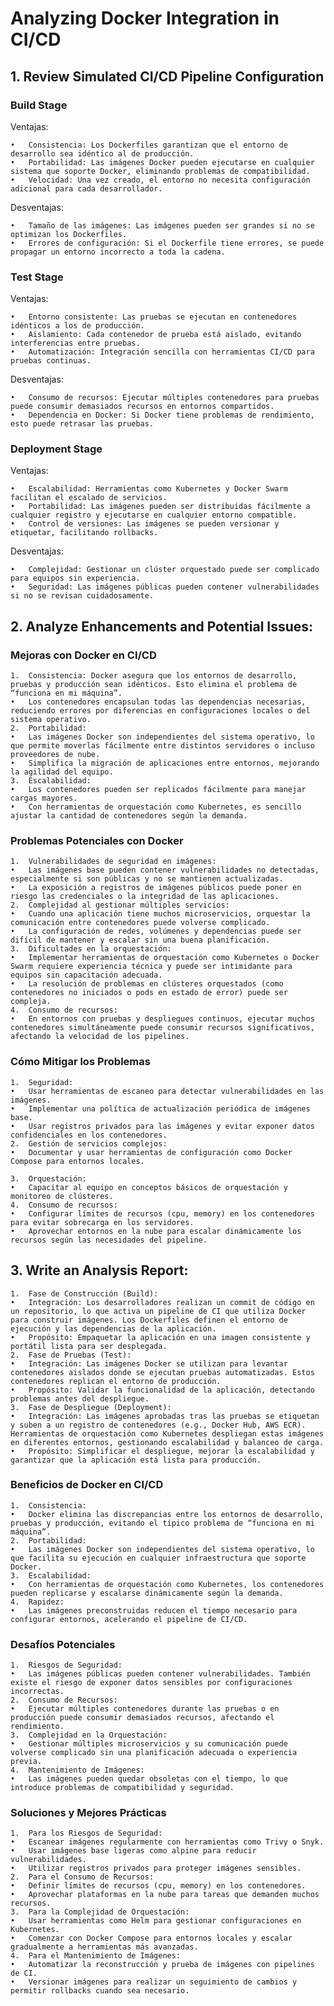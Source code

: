 # Analyzing Docker Integration in CI/CD


## 1. Review Simulated CI/CD Pipeline Configuration

### Build Stage

Ventajas:

	•	Consistencia: Los Dockerfiles garantizan que el entorno de desarrollo sea idéntico al de producción.
	•	Portabilidad: Las imágenes Docker pueden ejecutarse en cualquier sistema que soporte Docker, eliminando problemas de compatibilidad.
	•	Velocidad: Una vez creado, el entorno no necesita configuración adicional para cada desarrollador.

Desventajas:

	•	Tamaño de las imágenes: Las imágenes pueden ser grandes si no se optimizan los Dockerfiles.
	•	Errores de configuración: Si el Dockerfile tiene errores, se puede propagar un entorno incorrecto a toda la cadena.

### Test Stage

Ventajas:

	•	Entorno consistente: Las pruebas se ejecutan en contenedores idénticos a los de producción.
	•	Aislamiento: Cada contenedor de prueba está aislado, evitando interferencias entre pruebas.
	•	Automatización: Integración sencilla con herramientas CI/CD para pruebas continuas.

Desventajas:

	•	Consumo de recursos: Ejecutar múltiples contenedores para pruebas puede consumir demasiados recursos en entornos compartidos.
	•	Dependencia en Docker: Si Docker tiene problemas de rendimiento, esto puede retrasar las pruebas.

### Deployment Stage

Ventajas:

	•	Escalabilidad: Herramientas como Kubernetes y Docker Swarm facilitan el escalado de servicios.
	•	Portabilidad: Las imágenes pueden ser distribuidas fácilmente a cualquier registro y ejecutarse en cualquier entorno compatible.
	•	Control de versiones: Las imágenes se pueden versionar y etiquetar, facilitando rollbacks.

Desventajas:

	•	Complejidad: Gestionar un clúster orquestado puede ser complicado para equipos sin experiencia.
	•	Seguridad: Las imágenes públicas pueden contener vulnerabilidades si no se revisan cuidadosamente.

## 2. Analyze Enhancements and Potential Issues:


### Mejoras con Docker en CI/CD

	1.	Consistencia: Docker asegura que los entornos de desarrollo, pruebas y producción sean idénticos. Esto elimina el problema de “funciona en mi máquina”.
	•	Los contenedores encapsulan todas las dependencias necesarias, reduciendo errores por diferencias en configuraciones locales o del sistema operativo.
	2.	Portabilidad:
	•	Las imágenes Docker son independientes del sistema operativo, lo que permite moverlas fácilmente entre distintos servidores o incluso proveedores de nube.
	•	Simplifica la migración de aplicaciones entre entornos, mejorando la agilidad del equipo.
	3.	Escalabilidad:
	•	Los contenedores pueden ser replicados fácilmente para manejar cargas mayores.
	•	Con herramientas de orquestación como Kubernetes, es sencillo ajustar la cantidad de contenedores según la demanda.

### Problemas Potenciales con Docker

	1.	Vulnerabilidades de seguridad en imágenes:
	•	Las imágenes base pueden contener vulnerabilidades no detectadas, especialmente si son públicas y no se mantienen actualizadas.
	•	La exposición a registros de imágenes públicos puede poner en riesgo las credenciales o la integridad de las aplicaciones.
	2.	Complejidad al gestionar múltiples servicios:
	•	Cuando una aplicación tiene muchos microservicios, orquestar la comunicación entre contenedores puede volverse complicado.
	•	La configuración de redes, volúmenes y dependencias puede ser difícil de mantener y escalar sin una buena planificación.
	3.	Dificultades en la orquestación:
	•	Implementar herramientas de orquestación como Kubernetes o Docker Swarm requiere experiencia técnica y puede ser intimidante para equipos sin capacitación adecuada.
	•	La resolución de problemas en clústeres orquestados (como contenedores no iniciados o pods en estado de error) puede ser compleja.
	4.	Consumo de recursos:
	•	En entornos con pruebas y despliegues continuos, ejecutar muchos contenedores simultáneamente puede consumir recursos significativos, afectando la velocidad de los pipelines.

### Cómo Mitigar los Problemas

	1.	Seguridad:
	•	Usar herramientas de escaneo para detectar vulnerabilidades en las imágenes.
	•	Implementar una política de actualización periódica de imágenes base.
	•	Usar registros privados para las imágenes y evitar exponer datos confidenciales en los contenedores.
	2.	Gestión de servicios complejos:
	•	Documentar y usar herramientas de configuración como Docker Compose para entornos locales.

	3.	Orquestación:
	•	Capacitar al equipo en conceptos básicos de orquestación y monitoreo de clústeres.
	4.	Consumo de recursos:
	•	Configurar límites de recursos (cpu, memory) en los contenedores para evitar sobrecarga en los servidores.
	•	Aprovechar entornos en la nube para escalar dinámicamente los recursos según las necesidades del pipeline.

## 3. Write an Analysis Report:

	1.	Fase de Construcción (Build):
	•	Integración: Los desarrolladores realizan un commit de código en un repositorio, lo que activa un pipeline de CI que utiliza Docker para construir imágenes. Los Dockerfiles definen el entorno de ejecución y las dependencias de la aplicación.
	•	Propósito: Empaquetar la aplicación en una imagen consistente y portátil lista para ser desplegada.
	2.	Fase de Pruebas (Test):
	•	Integración: Las imágenes Docker se utilizan para levantar contenedores aislados donde se ejecutan pruebas automatizadas. Estos contenedores replican el entorno de producción.
	•	Propósito: Validar la funcionalidad de la aplicación, detectando problemas antes del despliegue.
	3.	Fase de Despliegue (Deployment):
	•	Integración: Las imágenes aprobadas tras las pruebas se etiquetan y suben a un registro de contenedores (e.g., Docker Hub, AWS ECR). Herramientas de orquestación como Kubernetes despliegan estas imágenes en diferentes entornos, gestionando escalabilidad y balanceo de carga.
	•	Propósito: Simplificar el despliegue, mejorar la escalabilidad y garantizar que la aplicación está lista para producción.

### Beneficios de Docker en CI/CD

	1.	Consistencia:
	•	Docker elimina las discrepancias entre los entornos de desarrollo, pruebas y producción, evitando el típico problema de “funciona en mi máquina”.
	2.	Portabilidad:
	•	Las imágenes Docker son independientes del sistema operativo, lo que facilita su ejecución en cualquier infraestructura que soporte Docker.
	3.	Escalabilidad:
	•	Con herramientas de orquestación como Kubernetes, los contenedores pueden replicarse y escalarse dinámicamente según la demanda.
	4.	Rapidez:
	•	Las imágenes preconstruidas reducen el tiempo necesario para configurar entornos, acelerando el pipeline de CI/CD.

### Desafíos Potenciales

	1.	Riesgos de Seguridad:
	•	Las imágenes públicas pueden contener vulnerabilidades. También existe el riesgo de exponer datos sensibles por configuraciones incorrectas.
	2.	Consumo de Recursos:
	•	Ejecutar múltiples contenedores durante las pruebas o en producción puede consumir demasiados recursos, afectando el rendimiento.
	3.	Complejidad en la Orquestación:
	•	Gestionar múltiples microservicios y su comunicación puede volverse complicado sin una planificación adecuada o experiencia previa.
	4.	Mantenimiento de Imágenes:
	•	Las imágenes pueden quedar obsoletas con el tiempo, lo que introduce problemas de compatibilidad y seguridad.

### Soluciones y Mejores Prácticas

	1.	Para los Riesgos de Seguridad:
	•	Escanear imágenes regularmente con herramientas como Trivy o Snyk.
	•	Usar imágenes base ligeras como alpine para reducir vulnerabilidades.
	•	Utilizar registros privados para proteger imágenes sensibles.
	2.	Para el Consumo de Recursos:
	•	Definir límites de recursos (cpu, memory) en los contenedores.
	•	Aprovechar plataformas en la nube para tareas que demanden muchos recursos.
	3.	Para la Complejidad de Orquestación:
	•	Usar herramientas como Helm para gestionar configuraciones en Kubernetes.
	•	Comenzar con Docker Compose para entornos locales y escalar gradualmente a herramientas más avanzadas.
	4.	Para el Mantenimiento de Imágenes:
	•	Automatizar la reconstrucción y prueba de imágenes con pipelines de CI.
	•	Versionar imágenes para realizar un seguimiento de cambios y permitir rollbacks cuando sea necesario.